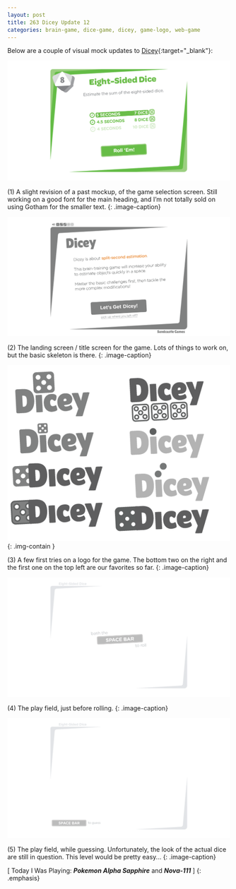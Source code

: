 ```yaml
---
layout: post
title: 263 Dicey Update 12
categories: brain-game, dice-game, dicey, game-logo, web-game
---
```

Below are a couple of visual mock updates to [Dicey](http://sandcastle.co/dicey){:target="_blank"}:

![DiceyUpdate12-1](/img/games/263_Dicey_Uodate_12-1.png "Dicey Update 12 - 1")

(1) A slight revision of a past mockup, of the game selection screen.  Still working on a good font for the main heading, and I’m not totally sold on using Gotham for the smaller text.
{: .image-caption}

![DiceyUpdate12-2](/img/games/263_Dicey_Uodate_12-2.png "Dicey Update 12 - 2")

(2) The landing screen / title screen for the game.  Lots of things to work on, but the basic skeleton is there.
{: .image-caption}

![DiceyUpdate12-3](/img/games/263_Dicey_Uodate_12-3.png "Dicey Update 12 - 3"){: .img-contain }

(3) A few first tries on a logo for the game.  The bottom two on the right and the first one on the top left are our favorites so far.
{: .image-caption}

![DiceyUpdate12-4](/img/games/263_Dicey_Uodate_12-4.png "Dicey Update 12 - 4")

(4) The play field, just before rolling.
{: .image-caption}

![DiceyUpdate12-5](/img/games/263_Dicey_Uodate_12-5.png "Dicey Update 12 - 5")

(5) The play field, while guessing.  Unfortunately, the look of the actual dice are still in question.  This level would be pretty easy...
{: .image-caption}

[ Today I Was Playing: ***Pokemon Alpha Sapphire*** and ***Nova-111*** ]
{: .emphasis}

